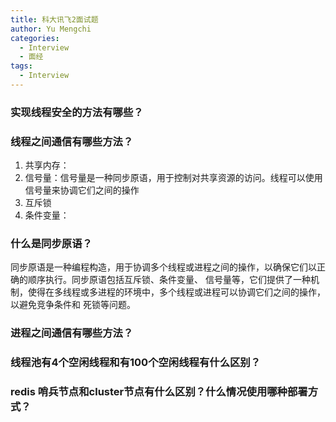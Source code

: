 ```yaml
---
title: 科大讯飞2面试题
author: Yu Mengchi
categories:
  - Interview
  - 面经
tags:
  - Interview
---
```

  
### 实现线程安全的方法有哪些？



### 线程之间通信有哪些方法？
1. 共享内存：
2. 信号量：信号量是一种同步原语，用于控制对共享资源的访问。线程可以使用信号量来协调它们之间的操作
3. 互斥锁
4. 条件变量：

### 什么是同步原语？
同步原语是一种编程构造，用于协调多个线程或进程之间的操作，以确保它们以正确的顺序执行。同步原语包括互斥锁、条件变量、
信号量等，它们提供了一种机制，使得在多线程或多进程的环境中，多个线程或进程可以协调它们之间的操作，以避免竞争条件和
死锁等问题。
### 进程之间通信有哪些方法？


### 线程池有4个空闲线程和有100个空闲线程有什么区别？


### redis 哨兵节点和cluster节点有什么区别？什么情况使用哪种部署方式？

